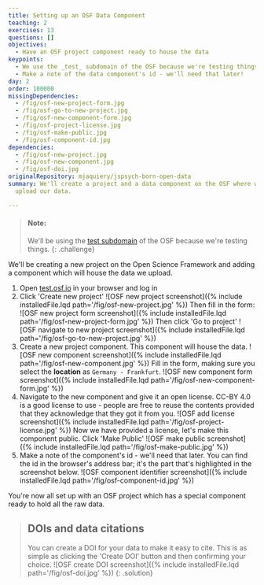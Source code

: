 ```yaml
---
title: Setting up an OSF Data Component
teaching: 2
exercises: 13
questions: []
objectives:
  - Have an OSF project component ready to house the data
keypoints:
  - We use the _test_ subdomain of the OSF because we're testing things
  - Make a note of the data component's id - we'll need that later!
day: 2
order: 100000
missingDependencies:
  - /fig/osf-new-project-form.jpg
  - /fig/osf-go-to-new-project.jpg
  - /fig/osf-new-component-form.jpg
  - /fig/osf-project-license.jpg
  - /fig/osf-make-public.jpg
  - /fig/osf-component-id.jpg
dependencies:
  - /fig/osf-new-project.jpg
  - /fig/osf-new-component.jpg
  - /fig/osf-doi.jpg
originalRepository: mjaquiery/jspsych-born-open-data
summary: We'll create a project and a data component on the OSF where we'll
  upload our data.

---
```

> #### Note:
> We'll be using the [test subdomain](https://test.osf.io/) of the OSF because we're testing things.
{: .challenge}

We'll be creating a new project on the Open Science Framework and adding a component which will house the data we upload.

1. Open [test.osf.io](https://test.osf.io/) in your browser and log in
2. Click 'Create new project'
![OSF new project screenshot]({% include installedFile.lqd path='/fig/osf-new-project.jpg' %})
Then fill in the form:
![OSF new project form screenshot]({% include installedFile.lqd path='/fig/osf-new-project-form.jpg' %})
Then click 'Go to project'
![OSF navigate to new project screenshot]({% include installedFile.lqd path='/fig/osf-go-to-new-project.jpg' %})
3. Create a new project component.
This component will house the data.
![OSF new component screenshot]({% include installedFile.lqd path='/fig/osf-new-component.jpg' %})
Fill in the form, making sure you select the **location** as `Germany - Frankfurt`.
![OSF new component form screenshot]({% include installedFile.lqd path='/fig/osf-new-component-form.jpg' %})
4. Navigate to the new component and give it an open license.
CC-BY 4.0 is a good license to use - people are free to reuse the contents provided that they acknowledge that they got it from you.
![OSF add license screenshot]({% include installedFile.lqd path='/fig/osf-project-license.jpg' %})
Now we have provided a license, let's make this component public.
Click 'Make Public'
![OSF make public screenshot]({% include installedFile.lqd path='/fig/osf-make-public.jpg' %})
5. Make a note of the component's id - we'll need that later.
You can find the id in the browser's address bar; it's the part that's highlighted in the screenshot below.
![OSF component identifier screenshot]({% include installedFile.lqd path='/fig/osf-component-id.jpg' %})

You're now all set up with an OSF project which has a special component ready to hold all the raw data.

> ## DOIs and data citations
> You can create a DOI for your data to make it easy to cite.
> This is as simple as clicking the 'Create DOI' button and then confirming your choice.
> ![OSF create DOI screenshot]({% include installedFile.lqd path='/fig/osf-doi.jpg' %})
{: .solution}

